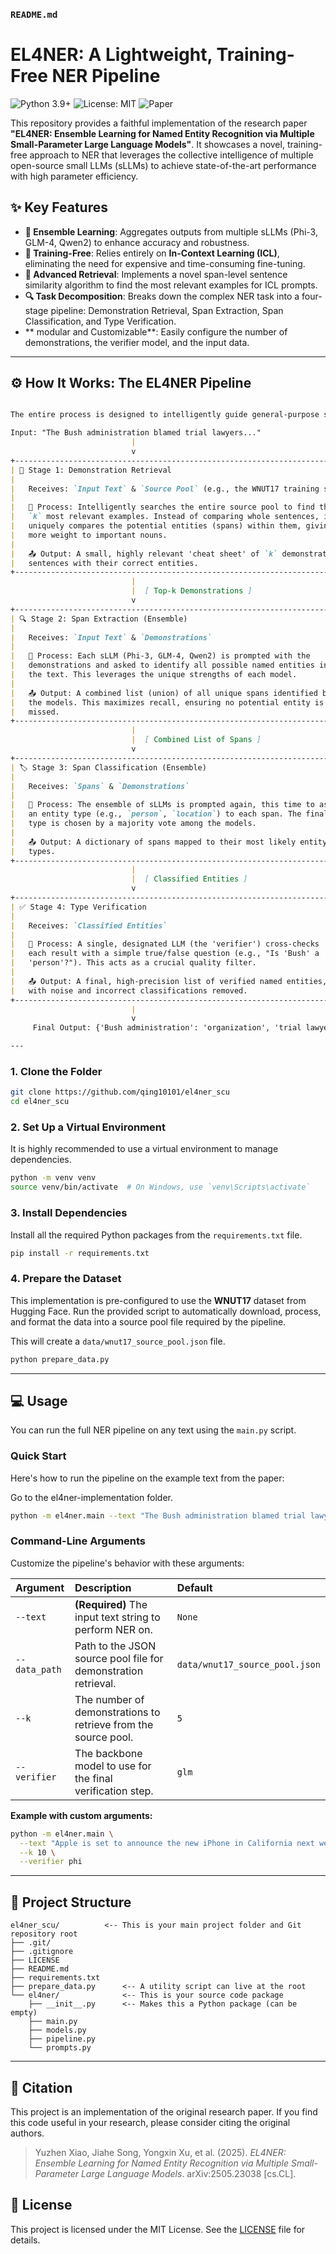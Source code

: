 ### `README.md`

# EL4NER: A Lightweight, Training-Free NER Pipeline

![Python 3.9+](https://img.shields.io/badge/python-3.9+-blue.svg)
![License: MIT](https://img.shields.io/badge/License-MIT-yellow.svg)
![Paper](https://img.shields.io/badge/arXiv-2505.23038-b31b1b.svg)

This repository provides a faithful implementation of the research paper **"EL4NER: Ensemble Learning for Named Entity Recognition via Multiple Small-Parameter Large Language Models"**. It showcases a novel, training-free approach to NER that leverages the collective intelligence of multiple open-source small LLMs (sLLMs) to achieve state-of-the-art performance with high parameter efficiency.

## ✨ Key Features

- **🧠 Ensemble Learning**: Aggregates outputs from multiple sLLMs (Phi-3, GLM-4, Qwen2) to enhance accuracy and robustness.
- **🚀 Training-Free**: Relies entirely on **In-Context Learning (ICL)**, eliminating the need for expensive and time-consuming fine-tuning.
- **🎯 Advanced Retrieval**: Implements a novel span-level sentence similarity algorithm to find the most relevant examples for ICL prompts.
- **🔍 Task Decomposition**: Breaks down the complex NER task into a four-stage pipeline: Demonstration Retrieval, Span Extraction, Span Classification, and Type Verification.
- ** modular and Customizable**: Easily configure the number of demonstrations, the verifier model, and the input data.

---

## ⚙️ How It Works: The EL4NER Pipeline

```markdown

The entire process is designed to intelligently guide general-purpose sLLMs to perform a specialized NER task at inference time.

Input: "The Bush administration blamed trial lawyers..."
                           |
                           v
+--------------------------------------------------------------------------+
| 🎯 Stage 1: Demonstration Retrieval                                      |
|                                                                          |
|   Receives: `Input Text` & `Source Pool` (e.g., the WNUT17 training set)   |
|                                                                          |
|   🧠 Process: Intelligently searches the entire source pool to find the    |
|   `k` most relevant examples. Instead of comparing whole sentences, it    |
|   uniquely compares the potential entities (spans) within them, giving   |
|   more weight to important nouns.                                        |
|                                                                          |
|   📤 Output: A small, highly relevant 'cheat sheet' of `k` demonstration  |
|   sentences with their correct entities.                                 |
+--------------------------------------------------------------------------+
                           |
                           |  [ Top-k Demonstrations ]
                           v
+--------------------------------------------------------------------------+
| 🔍 Stage 2: Span Extraction (Ensemble)                                   |
|                                                                          |
|   Receives: `Input Text` & `Demonstrations`                                |
|                                                                          |
|   🧠 Process: Each sLLM (Phi-3, GLM-4, Qwen2) is prompted with the         |
|   demonstrations and asked to identify all possible named entities in    |
|   the text. This leverages the unique strengths of each model.            |
|                                                                          |
|   📤 Output: A combined list (union) of all unique spans identified by   |
|   the models. This maximizes recall, ensuring no potential entity is     |
|   missed.                                                                |
+--------------------------------------------------------------------------+
                           |
                           |  [ Combined List of Spans ]
                           v
+--------------------------------------------------------------------------+
| 🏷️ Stage 3: Span Classification (Ensemble)                               |
|                                                                          |
|   Receives: `Spans` & `Demonstrations`                                     |
|                                                                          |
|   🧠 Process: The ensemble of sLLMs is prompted again, this time to assign|
|   an entity type (e.g., `person`, `location`) to each span. The final    |
|   type is chosen by a majority vote among the models.                    |
|                                                                          |
|   📤 Output: A dictionary of spans mapped to their most likely entity    |
|   types.                                                                 |
+--------------------------------------------------------------------------+
                           |
                           |  [ Classified Entities ]
                           v
+--------------------------------------------------------------------------+
| ✅ Stage 4: Type Verification                                            |
|                                                                          |
|   Receives: `Classified Entities`                                          |
|                                                                          |
|   🧠 Process: A single, designated LLM (the 'verifier') cross-checks     |
|   each result with a simple true/false question (e.g., "Is 'Bush' a      |
|   'person'?"). This acts as a crucial quality filter.                     |
|                                                                          |
|   📤 Output: A final, high-precision list of verified named entities,    |
|   with noise and incorrect classifications removed.                      |
+--------------------------------------------------------------------------+
                           |
                           v
     Final Output: {'Bush administration': 'organization', 'trial lawyers': 'person'}

---

```
### 1. Clone the Folder

```bash
git clone https://github.com/qing10101/el4ner_scu
cd el4ner_scu
```

### 2. Set Up a Virtual Environment

It is highly recommended to use a virtual environment to manage dependencies.

```bash
python -m venv venv
source venv/bin/activate  # On Windows, use `venv\Scripts\activate`
```

### 3. Install Dependencies

Install all the required Python packages from the `requirements.txt` file.

```bash
pip install -r requirements.txt
```

### 4. Prepare the Dataset

This implementation is pre-configured to use the **WNUT17** dataset from Hugging Face. Run the provided script to automatically download, process, and format the data into a source pool file required by the pipeline.

This will create a `data/wnut17_source_pool.json` file.

```bash
python prepare_data.py
```

---

## 💻 Usage

You can run the full NER pipeline on any text using the `main.py` script.

### Quick Start

Here's how to run the pipeline on the example text from the paper:

Go to the el4ner-implementation folder.
```bash
python -m el4ner.main --text "The Bush administration blamed trial lawyers for undermining their authority in the country."
```

### Command-Line Arguments

Customize the pipeline's behavior with these arguments:

| Argument | Description | Default |
| :--- | :--- | :--- |
| `--text` | **(Required)** The input text string to perform NER on. | `None` |
| `--data_path`| Path to the JSON source pool file for demonstration retrieval. | `data/wnut17_source_pool.json` |
| `--k` | The number of demonstrations to retrieve from the source pool. | `5` |
| `--verifier` | The backbone model to use for the final verification step. | `glm` |

**Example with custom arguments:**

```bash
python -m el4ner.main \
  --text "Apple is set to announce the new iPhone in California next week." \
  --k 10 \
  --verifier phi
```

---

## 📂 Project Structure

```
el4ner_scu/          <-- This is your main project folder and Git repository root
├── .git/
├── .gitignore
├── LICENSE
├── README.md
├── requirements.txt
├── prepare_data.py      <-- A utility script can live at the root
└── el4ner/              <-- This is your source code package
    ├── __init__.py      <-- Makes this a Python package (can be empty)
    ├── main.py
    ├── models.py
    ├── pipeline.py
    └── prompts.py
```

---

## 📜 Citation

This project is an implementation of the original research paper. If you find this code useful in your research, please consider citing the original authors.

> Yuzhen Xiao, Jiahe Song, Yongxin Xu, et al. (2025). *EL4NER: Ensemble Learning for Named Entity Recognition via Multiple Small-Parameter Large Language Models*. arXiv:2505.23038 [cs.CL].

## 📄 License

This project is licensed under the MIT License. See the [LICENSE](LICENSE) file for details.
```